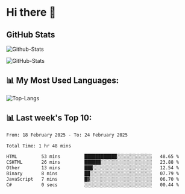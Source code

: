 # Hi there 👋

## GitHub Stats
![Github-Stats](https://github-readme-stats-sigma-five.vercel.app/api?username=ltorson&show_icons=true&theme=radical&count_private=true&show=reviews,discussions_started,discussions_answered,prs_merged,prs_merged_percentage)

![GitHub-Stats](https://github-readme-stats.vercel.app/api/wakatime?username=LeeTorson&theme=synthwave&size_weight=0.5&count_weight=0.5&title_color=36F9F6&langs_count=10&count_private=true)

## 📊 My Most Used Languages:
![Top-Langs](https://github-readme-stats-sigma-five.vercel.app/api/top-langs/?username=LTorson&layout=compact&langs_count=10)


## 📊 Last week's Top 10:
<!--START_SECTION:waka-->

```txt
From: 18 February 2025 - To: 24 February 2025

Total Time: 1 hr 48 mins

HTML         53 mins         ████████████░░░░░░░░░░░░░   48.65 %
CSHTML       26 mins         ██████░░░░░░░░░░░░░░░░░░░   23.88 %
Other        13 mins         ███░░░░░░░░░░░░░░░░░░░░░░   12.54 %
Binary       8 mins          ██░░░░░░░░░░░░░░░░░░░░░░░   07.79 %
JavaScript   7 mins          █▓░░░░░░░░░░░░░░░░░░░░░░░   06.70 %
C#           0 secs          ░░░░░░░░░░░░░░░░░░░░░░░░░   00.44 %
```

<!--END_SECTION:waka-->
